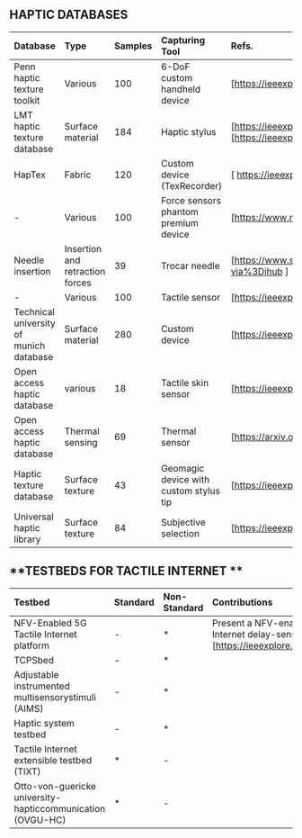 ## **HAPTIC DATABASES**

|Database|Type|Samples|Capturing Tool|Refs.|
|:--|:--|:--|:-----------|:--|
|Penn haptic texture toolkit        | Various      | 100      | 6-DoF custom handheld device      |[https://ieeexplore.ieee.org/abstract/document/6775475] |
|LMT haptic texture database         |Surface material       |184       |Haptic stylus       |[https://ieeexplore.ieee.org/abstract/document/8894510] [https://ieeexplore.ieee.org/abstract/document/7737070]    |
|HapTex         | Fabric      | 120      |   Custom device (TexRecorder)     | [ https://ieeexplore.ieee.org/abstract/document/8816167 ]    |
|  -       |Various       | 100      |Force sensors phantom premium device      | [https://www.mdpi.com/1424-8220/18/1/237]   |
| Needle insertion        | Insertion and retraction forces       |39       |Trocar needle       |  [https://www.sciencedirect.com/science/article/pii/S1751616117300218?via%3Dihub ]   |
|  -       | Various      | 100      |Tactile sensor        |   [https://ieeexplore.ieee.org/abstract/document/8852359]  |
| Technical university of munich database        |Surface material       | 280      | Custom device      |   [https://ieeexplore.ieee.org/abstract/document/8547512]  |
|  Open access haptic database       | various      | 18      | Tactile skin sensor      |  [https://ieeexplore.ieee.org/abstract/document/6386142]   |
|  Open access haptic database       |Thermal sensing       | 69      |Thermal sensor       |   [https://arxiv.org/abs/1711.01490]  |
|  Haptic texture database       | Surface texture      | 43      |Geomagic device with custom stylus tip       |  [https://ieeexplore.ieee.org/abstract/document/6954342]   |
|  Universal haptic library       | Surface texture      | 84      |Subjective selection       |  [https://ieeexplore.ieee.org/abstract/document/6954342]   |



## **TESTBEDS FOR TACTILE INTERNET **


|Testbed|Standard|Non-Standard| Contributions|Refs.|
|:--|:--|:--|:--|:--|
|NFV-Enabled 5G Tactile Internet platform  |-|* |Present a NFV-enabled platform to support 5G Tactile Internet delay-sensitive applications [https://ieeexplore.ieee.org/abstract/document/8718538]|
| TCPSbed | -| * | |[https://ieeexplore.ieee.org/abstract/document/8711100] |
| Adjustable instrumented multisensorystimuli (AIMS) |   -  | *   | |[https://ieeexplore.ieee.org/abstract/document/8816086]  |
| Haptic system testbed    |   -  | *   | |[https://ieeexplore.ieee.org/abstract/document/8070953]  |
|Tactile Internet extensible testbed (TIXT)  |*     |  -  | | [https://ieeexplore.ieee.org/abstract/document/9063407]    |
|Otto-von-guericke university-hapticcommunication (OVGU-HC)     | *   |- | |[https://ieeexplore.ieee.org/abstract/document/9217271]    |

